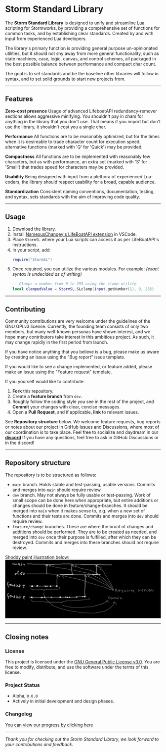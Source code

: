 # Storm Standard Library

The **Storm Standard Library** is designed to unify and streamline Lua scripting for Stormworks, by providing a comprehensive set of functions for common tasks, and by establishing clear standards. Created by and with input from experienced Lua developers.

The library's primary function is providing general purpose un-opinionated utilities, but it should not shy away from more general functionality, such as state machines, case, logic, canvas, and control schemes, all packaged in the best possible balance between performance and compact char count.

The goal is to set standards and be the baseline other libraries will follow in syntax, and to set solid grounds to start new projects from.

---

## Features
**Zero-cost presence**
Usage of advanced LifeboatAPI redundancy-remover sections allows aggressive minifying. You shouldn't pay in chars for anything in the library that you don't use. That means if you import but don't use the library, it shouldn't cost you a single char.

**Performance**
All functions are to be reasonably optimized, but for the times when it is desireable to trade character count for execution speed, alternative functions (marked with 'Q' for 'Quick') may be provided.

**Compactness**
All functions are to be implemented with reasonably few characters, but as with performance, an extra set (marked with 'S' for 'Small') that trades speed for characters may be provided.

**Usability**
Being designed with input from a plethora of experienced Lua-coders, the library should respect usability for a broad, capable audience.

**Standardization**
Consistent naming conventions, documentation, testing, and syntax, sets standards with the aim of improving code quality.

---

## Usage

1. Download the library.
2. Install [NameousChangey's LifeBoatAPI extension](https://marketplace.visualstudio.com/items?itemName=NameousChangey.lifeboatapi) in VSCode.
3. Place `StormSL` where your Lua scripts can access it as per LifeBoatAPI's instructions.
4. In your script, add:
	```lua
	require("StormSL")
	```
5. Once required, you can utilize the various modules. For example: *(exact syntax is undecided as of writing)*
	```lua
	-- Clamps a number from 0 to 255 using the clamp utility
	local clampedValue = StormSL.SLclamp(input.getNumber(1), 0, 255)
	```

---

## Contributing

Community contributions are very welcome under the guidelines of the GNU GPLv3 license. Currently, the founding team consists of only two members, but many well-known personas have shown interest, and we hope many contributors take interest in this ambitious project. As such, it may change rapidly in the first period from launch.

If you have notice anything that you believe is a bug, please make us aware by creating an issue using the "Bug report" issue template.

If you would like to see a change implemented, or feature added, please make an issue using the "Feature request" template.

If you yourself would like to contribute:

1. **Fork** this repository.
2. Create a **feature branch** from `dev`.
3. Roughly follow the coding style you see in the rest of the project, and **Commit** your changes with clear, concise messages.
4. Open a **Pull Request**, and if applicable, **link** to relevant issues.

See **Repository structure** below. We welcome feature requests, bug reports or notes about our project in GitHub Issues and Discussions, where most of our coordination is to take place.
Feel free to socialize and daydream in our [**discord**](https://discord.gg/2GMG4Jt5ds)
If you have any questions, feel free to ask in GitHub Discussions or in the discord!

---

## Repository structure

The repository is to be structured as follows:
- `main` branch. Holds stable and test-passing, usable versions. Commits and merges into `main` should require review.
- `dev` branch. May not always be fully usable or test-passing. Work of small scope can be done here when appropriate, but entire additions or changes should be done in feature/change-branches. It should be merged into `main` when it makes sense to, e.g. when a new set of functions and their tests are done. Commits and merges into `dev` should require review.
- `feature/change` branches. These are where the brunt of changes and additions should be performed. They are to be created as needed, and merged into `dev` once their purpose is fulfilled, after which they can be destroyed. Commits and merges into these branches should not require review.

Shoddy paint illustration below:
![image](/Images/repo.png)

---

## Closing notes

### License
This project is licensed under the [GNU General Public License v3.0](LICENSE). You are free to modify, distribute, and use the software under the terms of this license.

### Project Status

- Alpha, `0.0.0`
- Actively in initial development and design phases.

### Changelog

[You can view our progress by clicking here](CHANGELOG.md)

---

*Thank you for checking out the Storm Standard Library, we look forward to your contributions and feedback.*
